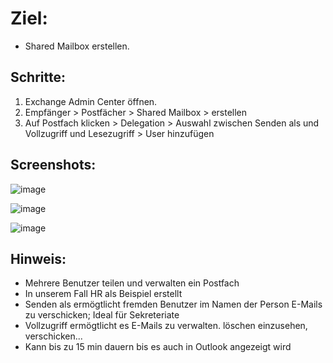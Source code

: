# Ziel:
- Shared Mailbox erstellen.

## Schritte:
1. Exchange Admin Center öffnen.
2. Empfänger > Postfächer > Shared Mailbox > erstellen
3. Auf Postfach klicken > Delegation > Auswahl zwischen Senden als und Vollzugriff und Lesezugriff > User hinzufügen

## Screenshots:
![image](https://github.com/user-attachments/assets/02d8def4-dcef-4ead-87d7-3da2e96f3045)

![image](https://github.com/user-attachments/assets/c2cf5921-23c0-450b-a8c1-e02650ca7dd3)

![image](https://github.com/user-attachments/assets/4357044f-a2c2-4539-89c6-815b0163b626)


## Hinweis:
- Mehrere Benutzer teilen und verwalten ein Postfach
- In unserem Fall HR als Beispiel erstellt
- Senden als ermögtlicht fremden Benutzer im Namen der Person E-Mails zu verschicken; Ideal für Sekreteriate
- Vollzugriff ermögtlicht es E-Mails zu verwalten. löschen einzusehen, verschicken...
- Kann bis zu 15 min dauern bis es auch in Outlook angezeigt wird
